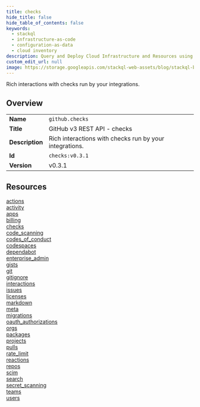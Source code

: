 ```yaml
---
title: checks
hide_title: false
hide_table_of_contents: false
keywords:
  - stackql
  - infrastructure-as-code
  - configuration-as-data
  - cloud inventory
description: Query and Deploy Cloud Infrastructure and Resources using SQL
custom_edit_url: null
image: https://storage.googleapis.com/stackql-web-assets/blog/stackql-blog-post-featured-image.png
---
```

Rich interactions with checks run by your integrations.  
    

## Overview
<table><tbody>
<tr><td><b>Name</b></td><td><code>github.checks</code></td></tr>
<tr><td><b>Title</b></td><td>GitHub v3 REST API - checks</td></tr>
<tr><td><b>Description</b></td><td>Rich interactions with checks run by your integrations.</td></tr>
<tr><td><b>Id</b></td><td><code>checks:v0.3.1</code></td></tr>
<tr><td><b>Version</b></td><td>v0.3.1</td></tr>
</tbody></table>

## Resources
<div class="row">
<div class="providerDocColumn">
<a href="/docs/providers/github/checks/actions">actions</a><br />
<a href="/docs/providers/github/checks/activity">activity</a><br />
<a href="/docs/providers/github/checks/apps">apps</a><br />
<a href="/docs/providers/github/checks/billing">billing</a><br />
<a href="/docs/providers/github/checks/checks">checks</a><br />
<a href="/docs/providers/github/checks/code_scanning">code_scanning</a><br />
<a href="/docs/providers/github/checks/codes_of_conduct">codes_of_conduct</a><br />
<a href="/docs/providers/github/checks/codespaces">codespaces</a><br />
<a href="/docs/providers/github/checks/dependabot">dependabot</a><br />
<a href="/docs/providers/github/checks/enterprise_admin">enterprise_admin</a><br />
<a href="/docs/providers/github/checks/gists">gists</a><br />
<a href="/docs/providers/github/checks/git">git</a><br />
<a href="/docs/providers/github/checks/gitignore">gitignore</a><br />
<a href="/docs/providers/github/checks/interactions">interactions</a><br />
<a href="/docs/providers/github/checks/issues">issues</a><br />
<a href="/docs/providers/github/checks/licenses">licenses</a><br />
</div>
<div class="providerDocColumn">
<a href="/docs/providers/github/checks/markdown">markdown</a><br />
<a href="/docs/providers/github/checks/meta">meta</a><br />
<a href="/docs/providers/github/checks/migrations">migrations</a><br />
<a href="/docs/providers/github/checks/oauth_authorizations">oauth_authorizations</a><br />
<a href="/docs/providers/github/checks/orgs">orgs</a><br />
<a href="/docs/providers/github/checks/packages">packages</a><br />
<a href="/docs/providers/github/checks/projects">projects</a><br />
<a href="/docs/providers/github/checks/pulls">pulls</a><br />
<a href="/docs/providers/github/checks/rate_limit">rate_limit</a><br />
<a href="/docs/providers/github/checks/reactions">reactions</a><br />
<a href="/docs/providers/github/checks/repos">repos</a><br />
<a href="/docs/providers/github/checks/scim">scim</a><br />
<a href="/docs/providers/github/checks/search">search</a><br />
<a href="/docs/providers/github/checks/secret_scanning">secret_scanning</a><br />
<a href="/docs/providers/github/checks/teams">teams</a><br />
<a href="/docs/providers/github/checks/users">users</a><br />
</div>
</div>
